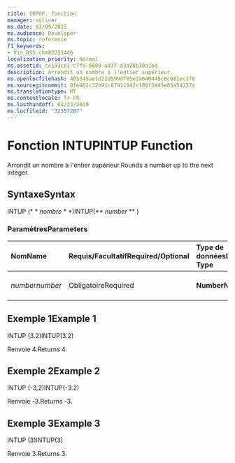 ```yaml
---
title: INTUP, fonction
manager: soliver
ms.date: 03/09/2015
ms.audience: Developer
ms.topic: reference
f1_keywords:
- Vis_DSS.chm82251446
localization_priority: Normal
ms.assetid: ce193ce1-c7fd-6609-ad37-a3a28b30a1bd
description: Arrondit un nombre à l'entier supérieur.
ms.openlocfilehash: 405345ae1d22d599df85e2a640445c8c681ec2f6
ms.sourcegitcommit: 8fe462c32b91c87911942c188f3445e85a54137c
ms.translationtype: MT
ms.contentlocale: fr-FR
ms.lasthandoff: 04/23/2019
ms.locfileid: "32357287"
---
```

# <a name="intup-function"></a><span data-ttu-id="4def9-103">Fonction INTUP</span><span class="sxs-lookup"><span data-stu-id="4def9-103">INTUP Function</span></span>

<span data-ttu-id="4def9-104">Arrondit un nombre à l'entier supérieur.</span><span class="sxs-lookup"><span data-stu-id="4def9-104">Rounds a number up to the next integer.</span></span>
  
## <a name="syntax"></a><span data-ttu-id="4def9-105">Syntaxe</span><span class="sxs-lookup"><span data-stu-id="4def9-105">Syntax</span></span>

<span data-ttu-id="4def9-106">INTUP (\* \* *nombre* \* \*)</span><span class="sxs-lookup"><span data-stu-id="4def9-106">INTUP(\*\* *number* \*\* )</span></span> 
  
### <a name="parameters"></a><span data-ttu-id="4def9-107">Paramètres</span><span class="sxs-lookup"><span data-stu-id="4def9-107">Parameters</span></span>

|<span data-ttu-id="4def9-108">**Nom**</span><span class="sxs-lookup"><span data-stu-id="4def9-108">**Name**</span></span>|<span data-ttu-id="4def9-109">**Requis/Facultatif**</span><span class="sxs-lookup"><span data-stu-id="4def9-109">**Required/Optional**</span></span>|<span data-ttu-id="4def9-110">**Type de données**</span><span class="sxs-lookup"><span data-stu-id="4def9-110">**Data Type**</span></span>|<span data-ttu-id="4def9-111">**Description**</span><span class="sxs-lookup"><span data-stu-id="4def9-111">**Description**</span></span>|
|:-----|:-----|:-----|:-----|
| <span data-ttu-id="4def9-112">_number_</span><span class="sxs-lookup"><span data-stu-id="4def9-112">_number_</span></span> <br/> |<span data-ttu-id="4def9-113">Obligatoire</span><span class="sxs-lookup"><span data-stu-id="4def9-113">Required</span></span>  <br/> |<span data-ttu-id="4def9-114">**Number**</span><span class="sxs-lookup"><span data-stu-id="4def9-114">**Number**</span></span> <br/> |<span data-ttu-id="4def9-115">Nombre à arrondir à la valeur supérieure</span><span class="sxs-lookup"><span data-stu-id="4def9-115">The number to round up.</span></span>  <br/> |
   
## <a name="example-1"></a><span data-ttu-id="4def9-116">Exemple 1</span><span class="sxs-lookup"><span data-stu-id="4def9-116">Example 1</span></span>

<span data-ttu-id="4def9-117">INTUP (3.2)</span><span class="sxs-lookup"><span data-stu-id="4def9-117">INTUP(3.2)</span></span>
  
<span data-ttu-id="4def9-118">Renvoie 4.</span><span class="sxs-lookup"><span data-stu-id="4def9-118">Returns 4.</span></span>
  
## <a name="example-2"></a><span data-ttu-id="4def9-119">Exemple 2</span><span class="sxs-lookup"><span data-stu-id="4def9-119">Example 2</span></span>

<span data-ttu-id="4def9-120">INTUP (-3,2)</span><span class="sxs-lookup"><span data-stu-id="4def9-120">INTUP(-3.2)</span></span>
  
<span data-ttu-id="4def9-121">Renvoie -3.</span><span class="sxs-lookup"><span data-stu-id="4def9-121">Returns -3.</span></span>
  
## <a name="example-3"></a><span data-ttu-id="4def9-122">Exemple 3</span><span class="sxs-lookup"><span data-stu-id="4def9-122">Example 3</span></span>

<span data-ttu-id="4def9-123">INTUP (3)</span><span class="sxs-lookup"><span data-stu-id="4def9-123">INTUP(3)</span></span>
  
<span data-ttu-id="4def9-124">Renvoie 3.</span><span class="sxs-lookup"><span data-stu-id="4def9-124">Returns 3.</span></span>
  

